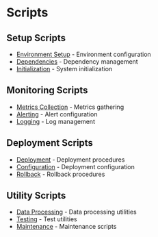 # Scripts

## Setup Scripts
- [Environment Setup](setup/README.md) - Environment configuration
- [Dependencies](setup/deps.md) - Dependency management
- [Initialization](setup/init.md) - System initialization

## Monitoring Scripts
- [Metrics Collection](monitoring/README.md) - Metrics gathering
- [Alerting](monitoring/alerts.md) - Alert configuration
- [Logging](monitoring/logs.md) - Log management

## Deployment Scripts
- [Deployment](deployment/README.md) - Deployment procedures
- [Configuration](deployment/config.md) - Deployment configuration
- [Rollback](deployment/rollback.md) - Rollback procedures

## Utility Scripts
- [Data Processing](utils/README.md) - Data processing utilities
- [Testing](utils/testing.md) - Test utilities
- [Maintenance](utils/maintenance.md) - Maintenance scripts
